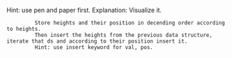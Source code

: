 Hint: use pen and paper first.
Explanation: Visualize it.

             Store heights and their position in decending order according to heights.
             Then insert the heights from the previous data structure, iterate that ds and according to their position insert it.
             Hint: use insert keyword for val, pos.
